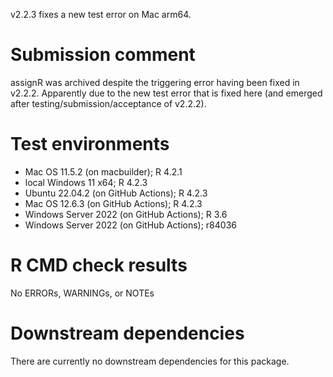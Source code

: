 v2.2.3 fixes a new test error on Mac arm64.

# Submission comment
assignR was archived despite the triggering error having been fixed in v2.2.2. Apparently due to the new test error that is fixed here (and emerged after testing/submission/acceptance of v2.2.2).

# Test environments
* Mac OS 11.5.2 (on macbuilder); R 4.2.1
* local Windows 11 x64; R 4.2.3
* Ubuntu 22.04.2 (on GitHub Actions); R 4.2.3
* Mac OS 12.6.3 (on GitHub Actions); R 4.2.3
* Windows Server 2022 (on GitHub Actions); R 3.6
* Windows Server 2022 (on GitHub Actions); r84036

# R CMD check results
No ERRORs, WARNINGs, or NOTEs

# Downstream dependencies
There are currently no downstream dependencies for this package.
